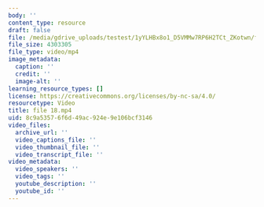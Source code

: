 ```yaml
---
body: ''
content_type: resource
draft: false
file: /media/gdrive_uploads/testest/1yYLHBx8o1_D5VMMw7RP6H2TCt_ZKotwn/file-18.mp4
file_size: 4303305
file_type: video/mp4
image_metadata:
  caption: ''
  credit: ''
  image-alt: ''
learning_resource_types: []
license: https://creativecommons.org/licenses/by-nc-sa/4.0/
resourcetype: Video
title: file 18.mp4
uid: 8c9a5357-6f6d-49ac-924e-9e106bcf3146
video_files:
  archive_url: ''
  video_captions_file: ''
  video_thumbnail_file: ''
  video_transcript_file: ''
video_metadata:
  video_speakers: ''
  video_tags: ''
  youtube_description: ''
  youtube_id: ''
---
```

